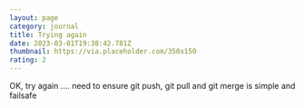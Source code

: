 ```yaml
---
layout: page
category: journal
title: Trying again
date: 2023-03-01T19:38:42.781Z
thumbnail: https://via.placeholder.com/350x150
rating: 2
---
```

O﻿K, try again .... need to ensure git push, git pull and git merge is simple and failsafe
